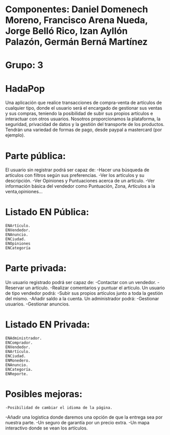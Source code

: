 # Componentes: Daniel Domenech Moreno, Francisco Arena Nueda, Jorge Belló Rico, Izan Ayllón Palazón, Germán Berná Martínez
# Grupo: 3

# HadaPop

Una aplicación que realice transacciones de compra-venta de artículos de cualquier tipo, donde el usuario será el encargado de gestionar sus ventas y sus compras, teniendo la posibilidad de subir sus propios artículos e interactuar con otros usuarios.
Nosotros proporcionamos la plataforma, la seguridad, privacidad de datos y la gestión del transporte de los productos. Tendrán una variedad de formas de pago, desde paypal a mastercard (por ejemplo). 

# Parte pública: 
El usuario sin registrar podrá ser capaz de:
-Hacer una búsqueda de artículos con filtros según sus preferencias.
-Ver los artículos y su descripción. 
-Ver Opiniones y Puntuaciones acerca de un artículo.
-Ver información básica del vendedor como Puntuación, Zona, Artículos a la venta,opiniones...

# Listado EN Pública:
	ENArtículo.
	ENVendedor.
	ENAnuncio.
	ENCiudad.
	ENOpiniones
	ENCategoría

# Parte privada: 
Un usuario registrado podrá ser capaz de:
-Contactar con un vendedor.
-Reservar un artículo.
-Realizar comentarios y puntuar el artículo.
Un usuario de tipo vendedor podrá:
-Subir sus propios artículos junto a toda la gestión del mismo.
-Añadir saldo a la cuenta.
Un administrador podrá:
	-Gestionar usuarios.
	-Gestionar anuncios.
# Listado EN Privada:
	ENAdministrador.
	ENComprador.
	ENVendedor.
	ENArtículo.
	ENCiudad.
	ENMonedero.
	ENAnuncio.
	ENCategoría.
	ENReporte.

# Posibles mejoras: 
	-Posibilidad de cambiar el idioma de la página.
-Añadir una logistica donde daremos una opción de que la entrega sea por nuestra parte.
-Un seguro de garantía por un precio extra.
-Un mapa interactivo donde se vean los artículos.


